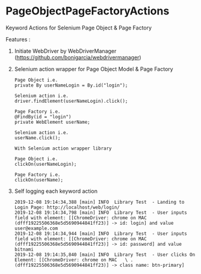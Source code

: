 # PageObjectPageFactoryActions
Keyword Actions for Selenium Page Object &amp; Page Factory

Features :
1. Initiate WebDriver by WebDriverManager (https://github.com/bonigarcia/webdrivermanager)
2. Selenium action wrapper for Page Object Model & Page Factory
   
   ```
   Page Object i.e. 
   private By userNameLogin = By.id("login");
   
   Selenium action i.e.
   driver.findElement(userNameLogin).click();
   
   ```
   
   ```
   Page Factory i.e. 
   @FindBy(id = "login")
   private WebElement userName;
   
   Selenium action i.e.
   userName.click();
   
   ```
   
   ```
   With Selenium action wrapper library
   
   Page Object i.e.
   clickOn(userNameLogin);
   
   Page Factory i.e.
   clickOn(userName);
   
   ```

3. Self logging each keyword action
   ```
   2019-12-08 19:14:34,388 [main] INFO  Library Test  - Landing to Login Page: http://localhost/web/login/
   2019-12-08 19:14:34,798 [main] INFO  Library Test  - User inputs field with element: [[ChromeDriver: chrome on MAC     
   (dfff19225506368e5d5690944841ff23)] -> id: login] and value user@example.com
   2019-12-08 19:14:34,944 [main] INFO  Library Test  - User inputs field with element: [[ChromeDriver: chrome on MAC   
   (dfff19225506368e5d5690944841ff23)] -> id: password] and value bitnami
   2019-12-08 19:14:35,840 [main] INFO  Library Test  - User clicks On Element: [[ChromeDriver: chrome on MAC   \ . 
   (dfff19225506368e5d5690944841ff23)] -> class name: btn-primary]
   ```
